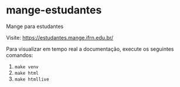 # mange-estudantes
Mange para estudantes

Visite: <https://estudantes.mange.ifrn.edu.br/>

Para visualizar em tempo real a documentação, execute os seguintes comandos:

1. `make venv`
2. `make html`
3. `make htmllive`


